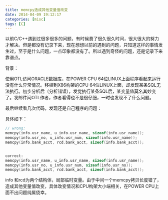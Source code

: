 ```yaml
---
title: memcpy造成其他变量值改变
date: 2014-04-09 19:12:17
categories: [misc]
tags: [C]
---
```


以前C/C++遇到过很多很多的问题，有时候费了很久很久时间，很大很大的努力才解决。但是都没有记录下来，现在想想以前的遇到的问题，只知道这样的事情发生过，至于是什么问题，一点印象都没有了。所以遇到奇怪的问题，还是记录下来靠谱点。

背景：

使用OTL访问ORACLE数据库，在POWER CPU 64位LINUX上面程序看起来运行没有什么异常情况。移植到X86构架的CPU 64位LINUX上面，却发现某条SQL无法执行。初步分析后（分析错误），发觉执行某条SQL后，某变量值莫名其妙变了。发邮件问OTL作者，作者看得也不是很仔细，一时也发现不了什么问题。

最后继续看几次代码，发现还是自己程序的问题：

具体如下：


```c
// wrong:
memcpy(info.usr_name, u_info.usr_name, sizeof(info.usr_name));
memcpy(info.usr_no, u_info.usr_num, sizeof(info.usr_name)); 
memcpy(info.bank_acct, rcd.bank_acct, sizeof(info.bank_acct));
```

```
```

```c
correct:
memcpy(info.usr_name, u_info.usr_name, sizeof(info.usr_name));
memcpy(info.usr_no, u_info.usr_num, sizeof(info.usr_no));
memcpy(info.bank_acct, rcd.bank_acct, sizeof(info.bank_acct));
```


info 和rcd为两个结构体，局部临时变量。由于中间一个memcpy拷贝长度错了，造成其他变量值改变，具体改变情况和CPU构架大小端相关，在POWER CPU上面不出问题纯属侥幸。